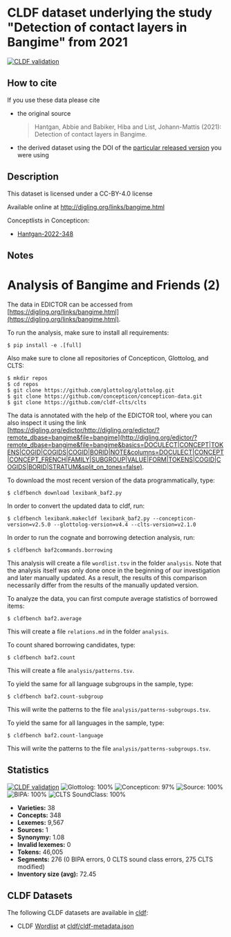 # CLDF dataset underlying the study "Detection of contact layers in Bangime" from 2021

[![CLDF validation](https://github.com/lexibank/baf2/workflows/CLDF-validation/badge.svg)](https://github.com/lexibank/baf2/actions?query=workflow%3ACLDF-validation)

## How to cite

If you use these data please cite
- the original source
  > Hantgan, Abbie and Babiker, Hiba and List, Johann-Mattis (2021): Detection of contact layers in Bangime.
- the derived dataset using the DOI of the [particular released version](../../releases/) you were using

## Description


This dataset is licensed under a CC-BY-4.0 license

Available online at http://digling.org/links/bangime.html


Conceptlists in Concepticon:
- [Hantgan-2022-348](https://concepticon.clld.org/contributions/Hantgan-2022-348)
## Notes

# Analysis of Bangime and Friends (2)

The data in EDICTOR can be accessed from [https://digling.org/links/bangime.html](https://digling.org/links/bangime.html).

To run the analysis, make sure to install all requirements:

```
$ pip install -e .[full]
```

Also make sure to clone all repositories of Concepticon, Glottolog, and CLTS:

```
$ mkdir repos
$ cd repos
$ git clone https://github.com/glottolog/glottolog.git
$ git clone https://github.com/concepticon/concepticon-data.git
$ git clone https://github.com/cldf-clts/clts
```


The data is annotated with the help of the EDICTOR tool, where you can also inspect it using the link
[https://digling.org/edictor/http://digling.org/edictor/?remote_dbase=bangime&file=bangime](http://digling.org/edictor/?remote_dbase=bangime&file=bangime&basics=DOCULECT|CONCEPT|TOKENS|COGID|COGIDS|COGID|BORID|NOTE&columns=DOCULECT|CONCEPT|CONCEPT_FRENCH|FAMILY|SUBGROUP|VALUE|FORM|TOKENS|COGID|COGIDS|BORID|STRATUM&split_on_tones=false).

To download the most recent version of the data programmatically, type:

```
$ cldfbench download lexibank_baf2.py
```

In order to convert the updated data to cldf, run:

```
$ cldfbench lexibank.makecldf lexibank_baf2.py --concepticon-version=v2.5.0 --glottolog-version=v4.4 --clts-version=v2.1.0
```

In order to run the cognate and borrowing detection analysis, run:

```
$ cldfbench baf2commands.borrowing
```

This analysis will create a file `wordlist.tsv` in the folder `analysis`. Note that the analysis itself was only done once in the beginning of our investigation and later manually updated. As a result, the results of this comparison necessarily differ from the results of the manually updated version. 

To analyze the data, you can first compute average statistics of borrowed items:

```
$ cldfbench baf2.average
```

This will create a file `relations.md` in the folder `analysis`.

To count shared borrowing candidates, type:

```
$ cldfbench baf2.count
```

This will create a file `analysis/patterns.tsv`.

To yield the same for all language subgroups in the sample, type:

```
$ cldfbench baf2.count-subgroup
```

This will write the patterns to the file `analysis/patterns-subgroups.tsv`. 

To yield the same for all languages in the sample, type:

```
$ cldfbench baf2.count-language
```

This will write the patterns to the file `analysis/patterns-subgroups.tsv`. 




## Statistics


[![CLDF validation](https://github.com/lexibank/baf2/workflows/CLDF-validation/badge.svg)](https://github.com/lexibank/baf2/actions?query=workflow%3ACLDF-validation)
![Glottolog: 100%](https://img.shields.io/badge/Glottolog-100%25-brightgreen.svg "Glottolog: 100%")
![Concepticon: 97%](https://img.shields.io/badge/Concepticon-97%25-green.svg "Concepticon: 97%")
![Source: 100%](https://img.shields.io/badge/Source-100%25-brightgreen.svg "Source: 100%")
![BIPA: 100%](https://img.shields.io/badge/BIPA-100%25-brightgreen.svg "BIPA: 100%")
![CLTS SoundClass: 100%](https://img.shields.io/badge/CLTS%20SoundClass-100%25-brightgreen.svg "CLTS SoundClass: 100%")

- **Varieties:** 38
- **Concepts:** 348
- **Lexemes:** 9,567
- **Sources:** 1
- **Synonymy:** 1.08
- **Invalid lexemes:** 0
- **Tokens:** 46,005
- **Segments:** 276 (0 BIPA errors, 0 CLTS sound class errors, 275 CLTS modified)
- **Inventory size (avg):** 72.45

## CLDF Datasets

The following CLDF datasets are available in [cldf](cldf):

- CLDF [Wordlist](https://github.com/cldf/cldf/tree/master/modules/Wordlist) at [cldf/cldf-metadata.json](cldf/cldf-metadata.json)